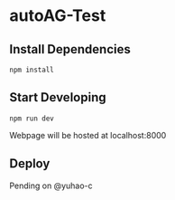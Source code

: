# autoAG-Test

## Install Dependencies

`npm install`

## Start Developing

`npm run dev`

Webpage will be hosted at localhost:8000

## Deploy

Pending on @yuhao-c